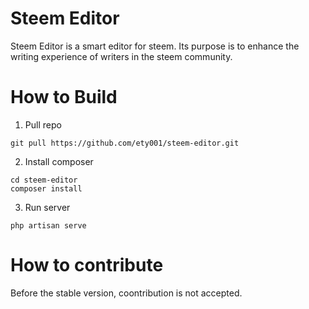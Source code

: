 # Steem Editor
Steem Editor is a smart editor for steem. Its purpose is to enhance the writing experience of writers in the steem community.

# How to Build

1. Pull repo

```
git pull https://github.com/ety001/steem-editor.git
```

2. Install composer

```
cd steem-editor
composer install
```

3. Run server

```
php artisan serve
```

# How to contribute

Before the stable version, coontribution is not accepted.
